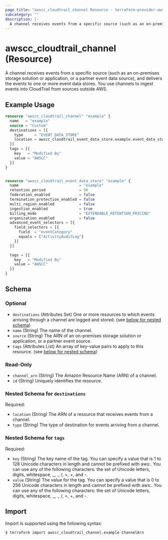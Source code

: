 ```yaml
---
page_title: "awscc_cloudtrail_channel Resource - terraform-provider-awscc"
subcategory: ""
description: |-
  A channel receives events from a specific source (such as an on-premises storage solution or application, or a partner event data source), and delivers the events to one or more event data stores. You use channels to ingest events into CloudTrail from sources outside AWS.
---
```


# awscc_cloudtrail_channel (Resource)

A channel receives events from a specific source (such as an on-premises storage solution or application, or a partner event data source), and delivers the events to one or more event data stores. You use channels to ingest events into CloudTrail from sources outside AWS.

## Example Usage

```terraform
resource "awscc_cloudtrail_channel" "example" {
  name   = "example"
  source = "Custom"
  destinations = [{
    type     = "EVENT_DATA_STORE"
    location = awscc_cloudtrail_event_data_store.example.event_data_store_arn
  }]
  tags = [{
    key   = "Modified By"
    value = "AWSCC"
  }]
}


resource "awscc_cloudtrail_event_data_store" "example" {
  name                           = "example"
  retention_period               = 90
  federation_enabled             = false
  termination_protection_enabled = false
  multi_region_enabled           = false
  ingestion_enabled              = true
  billing_mode                   = "EXTENDABLE_RETENTION_PRICING"
  organization_enabled           = false
  advanced_event_selectors = [{
    field_selectors = [{
      field  = "eventCategory"
      equals = ["ActivityAuditLog"]
    }]
  }]

  tags = [{
    key   = "Modified By"
    value = "AWSCC"
  }]
}
```

<!-- schema generated by tfplugindocs -->
## Schema

### Optional

- `destinations` (Attributes Set) One or more resources to which events arriving through a channel are logged and stored. (see [below for nested schema](#nestedatt--destinations))
- `name` (String) The name of the channel.
- `source` (String) The ARN of an on-premises storage solution or application, or a partner event source.
- `tags` (Attributes List) An array of key-value pairs to apply to this resource. (see [below for nested schema](#nestedatt--tags))

### Read-Only

- `channel_arn` (String) The Amazon Resource Name (ARN) of a channel.
- `id` (String) Uniquely identifies the resource.

<a id="nestedatt--destinations"></a>
### Nested Schema for `destinations`

Required:

- `location` (String) The ARN of a resource that receives events from a channel.
- `type` (String) The type of destination for events arriving from a channel.


<a id="nestedatt--tags"></a>
### Nested Schema for `tags`

Required:

- `key` (String) The key name of the tag. You can specify a value that is 1 to 128 Unicode characters in length and cannot be prefixed with aws:. You can use any of the following characters: the set of Unicode letters, digits, whitespace, _, ., /, =, +, and -.
- `value` (String) The value for the tag. You can specify a value that is 0 to 256 Unicode characters in length and cannot be prefixed with aws:. You can use any of the following characters: the set of Unicode letters, digits, whitespace, _, ., /, =, +, and -.

## Import

Import is supported using the following syntax:

```shell
$ terraform import awscc_cloudtrail_channel.example ChannelArn
```